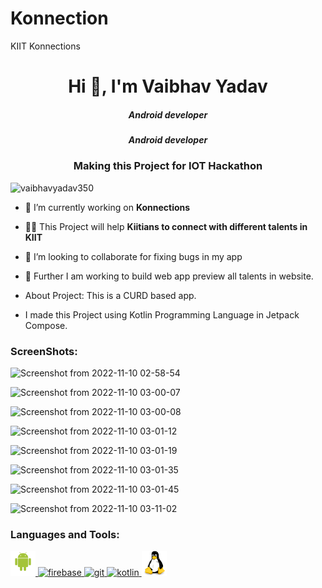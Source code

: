 # Konnection
KIIT Konnections
<h1 align="center">Hi 👋, I'm Vaibhav Yadav
  
<h5 align="center">Android developer </h3></h1>
<h5 align="center">Android developer </h3>
<h3 align="center">Making this Project for IOT Hackathon </h3>
<p align="left"> <img src="https://komarev.com/ghpvc/?username=vaibhavyadav350&label=Profile%20views&color=0e75b6&style=flat" alt="vaibhavyadav350" /> </p>

- 🔭 I’m currently working on **Konnections**

- 👨‍💻 This Project will help **Kiitians to connect with different talents in KIIT**

- 👯 I’m looking to collaborate for fixing bugs in my app

- 📝 Further I am working to build web app preview all talents in website. 

- About Project: This is a CURD based app. 

- I made this Project using Kotlin Programming Language in Jetpack Compose. 

<p align="left" 
</p>
<h3 align="left">ScreenShots:</h3>
<p align="left">

  ![Screenshot from 2022-11-10 02-58-54](https://user-images.githubusercontent.com/105127780/201017512-f654242a-c72d-493a-afb0-5ecf1596dc8a.png)

  ![Screenshot from 2022-11-10 03-00-07](https://user-images.githubusercontent.com/105127780/201017517-6f3e64e9-ece0-4f1a-b422-110289c72c73.png)

  ![Screenshot from 2022-11-10 03-00-08](https://user-images.githubusercontent.com/105127780/201017525-ec7a04a0-b765-453d-a5f4-4afde68a6d3d.png)

  ![Screenshot from 2022-11-10 03-01-12](https://user-images.githubusercontent.com/105127780/201017536-9514b4ab-41b7-4853-b179-aa2ec5b332c7.png)

  ![Screenshot from 2022-11-10 03-01-19](https://user-images.githubusercontent.com/105127780/201017540-f99321a3-d3df-4528-bd8d-4ebbd5bc1665.png)

  ![Screenshot from 2022-11-10 03-01-35](https://user-images.githubusercontent.com/105127780/201017549-32aaf77e-c2b3-4eaf-87a9-b61f7acbf84f.png)

  ![Screenshot from 2022-11-10 03-01-45](https://user-images.githubusercontent.com/105127780/201017557-0aed82e6-63de-42b9-8c3c-b5fe3b1a72f9.png)

  ![Screenshot from 2022-11-10 03-11-02](https://user-images.githubusercontent.com/105127780/201017562-6b242f28-3f99-4fb1-b4b2-16e293a98001.png)

</p>
<h3 align="left">Languages and Tools:</h3>
<p align="left"> <a href="https://developer.android.com" target="_blank" rel="noreferrer"> <img src="https://raw.githubusercontent.com/devicons/devicon/master/icons/android/android-original-wordmark.svg" alt="android" width="40" height="40"/> </a> <a href="https://firebase.google.com/" target="_blank" rel="noreferrer"> <img src="https://www.vectorlogo.zone/logos/firebase/firebase-icon.svg" alt="firebase" width="40" height="40"/> </a> <a href="https://git-scm.com/" target="_blank" rel="noreferrer"> <img src="https://www.vectorlogo.zone/logos/git-scm/git-scm-icon.svg" alt="git" width="40" height="40"/> </a> <a href="https://kotlinlang.org" target="_blank" rel="noreferrer"> <img src="https://www.vectorlogo.zone/logos/kotlinlang/kotlinlang-icon.svg" alt="kotlin" width="40" height="40"/> </a> <a href="https://www.linux.org/" target="_blank" rel="noreferrer"> <img src="https://raw.githubusercontent.com/devicons/devicon/master/icons/linux/linux-original.svg" alt="linux" width="40" height="40"/> </a> </p>
